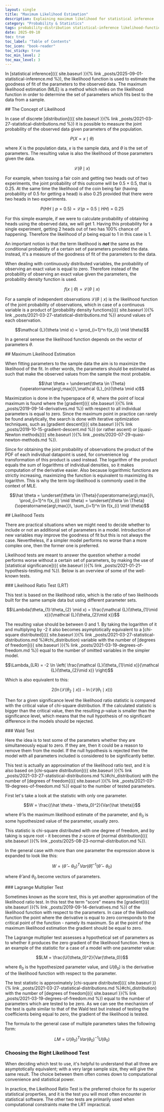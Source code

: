 ```yaml
---
layout: single
title: "Maximum Likelihood Estimation"
description: Explaining maximum likelihood for statistical inference
category: "Probability & Statistics"
tags: probability-distribution statistical-inference likelihood-function goodness-of-fit MLE joint-probability log-likelihood likelihood-ratio likelihood-ratio-test Wald-test Wald-statistic chi-squre-distribution Lagrange-multiplier-test score-test
date: 2025-09-10
toc: true
toc_label: "Table of Contents"
toc_icon: "book-reader"
toc_sticky: true
toc_min_level: 2
toc_max_level: 3
---
```


In [statistical inference]({{ site.baseurl }}{% link _posts/2025-09-01-statistical-inference.md %}), the likelihood function is used to estimate the goodness of fit of the parameters to the observed data. The maximum likelihood estimation (MLE) is a method which relies on the likelihood function in order to determine the set of parameters which fits best to the data from a sample.

<div id='concept_likelihood'/>
## The Concept of Likelihood

In case of discrete [distribution]({{ site.baseurl }}{% link _posts/2021-03-27-statistical-distributions.md %}) it is possible to measure the joint probability of the observed data given parameters of the population.

$$P(X=x \mid \theta)$$

where $X$ is the population data, $x$ is the sample data, and $\theta$ is the set of parameters. The resulting value is also the likelihood of those parameters given the data.

$$\mathcal {L}(\theta \mid x)$$

For example, when tossing a fair coin and getting two heads out of two experiments, the joint probability of this outcome will be 0.5 $\times$ 0.5, that is 0.25. At the same time the likelihood of the coin being fair (having probability of 0.5 for getting a head) is also 0.25 provided that there were two heads in two experiments.

$$P(HH \mid p=0.5) = \mathcal {L}(p=0.5 \mid HH) = 0.25$$

For this simple example, if we were to calculate probability of obtaining heads using the observed data, we will get 1.
Having this probability for a single experiment, getting 2 heads out of two has 100% chance of happening. Therefore the likelihood of $p$ being equal to 1 in this case is 1.

An important notion is that the term likelihood is ***not*** the same as the conditional probability of a certain set of parameters provided the data. Instead, it's a measure of the goodness of fit of the parameters to the data.

When dealing with continuously distributed variables, the probability of observing an exact value is equal to zero. Therefore instead of the probability of observing an exact value given the parameters, the probability density function is used.

$$f(x \mid \theta) = \mathcal {L}(\theta \mid x)$$

For a sample of independent observations $\mathcal {L}(\theta \mid x)$ is the likelihood function of the joint probability of observations, which in case of a continuous variable is a product of [probability density functions]({{ site.baseurl }}{% link _posts/2021-03-27-statistical-distributions.md %}) around values of each observation.

$$\mathcal {L}(\theta \mid x) = \prod_{i=1}^n f(x_{i} \mid \theta)$$

In a general senese the likelihood function depends on the vector of parameters $\theta$.

<div id='mle'/>
## Maximum Likelihood Estimation

When fitting parameters to the sample data the aim is to maximize the likelihood of the fit. In other words, the parameters should be estimated as such that make the observed values from the sample the most probable.

$$\hat \theta = \underset{\theta \in \Theta}{\operatorname{arg\;max}}\,\mathcal {L}_{n}(\theta \mid x)$$

Maximization is done in the hyperspace of $\theta$, where the point of local maximum is found where the [gradient]({{ site.baseurl }}{% link _posts/2019-09-14-derivatives.md %}) with respect to all individual parameters is equal to zero. Since the maximum point in practice can rarely be found analytically, the search is done with iterative optimization techniques, such as [gradient descent]({{ site.baseurl }}{% link _posts/2019-10-15-gradient-descent.md %}) (or rather ascent) or [quasi-Newton methods]({{ site.baseurl }}{% link _posts/2020-07-29-quasi-newton-methods.md %}).

Since for obtaining the joint probability of observations the product of the PDF of each individual datapoint is used, for convenience log transformation of this product is used instead. The logarithm of the product equals the sum of logarithms of individual densities, so it makes computation of the derivative easier. Also because logarithmic functions are strictly increasing, maximizing the function is equivalent to maximizing its logarithm. This is why the term log-likelihood is commonly used in the context of MLE.

$$\hat \theta = \underset{\theta \in \Theta}{\operatorname{arg\;max}}\, \prod_{i=1}^n f(x_{i} \mid \theta) = \underset{\theta \in \Theta}{\operatorname{arg\;max}}\, \sum_{i=1}^n \ln f(x_{i} \mid \theta)$$

<div id='likelihood_tests'/>
## Likelihood Tests

There are practical situations when we might need to decide whether to include or not an additional set of parameters in a model. Introduction of new variables may improve the goodness of fit but this is not always the case. Nevertheless, if a simpler model performs no worse than a more complex one, then the former one is preferred.

Likelihood tests are meant to answer the question whether a model performs worse without a certain set of parameters, by making the use of [statistical significance]({{ site.baseurl }}{% link _posts/2021-01-21-hypothesis-testing.md %}). Below is an overview of some of the well-known tests.

<div id='likelihood_ratio'/>
### Likelihood Ratio Test (LRT)

This test is based on the likelihood ratio, which is the ratio of two likelihoods built for the same sample data but using different parameter sets.

$$\Lambda(\theta_{1}:\theta_{2} \mid x) = \frac{\mathcal {L}(\theta_{1}\mid x)}{\mathcal {L}(\theta_{2}\mid x)}$$

The resulting value should be between 0 and 1. By taking the logarithm of it and multiplying by -2 it also becomes asymptotically equivalent to a [chi-square distributed]({{ site.baseurl }}{% link _posts/2021-03-27-statistical-distributions.md %}#chi_distribution) variable with the number of [degrees of freedom]({{ site.baseurl }}{% link _posts/2021-03-19-degrees-of-freedom.md %}) equal to the number of omitted variables in the simpler model.

$$\Lambda_{LR} = -2 \ln \left( \frac{\mathcal {L}(\theta_{1}\mid x)}{\mathcal {L}(\theta_{2}\mid x)} \right)$$

Which is also equivalent to this:

$$2(\ln(\mathcal {L}(\theta_{2}\mid x)) - \ln(\mathcal {L}(\theta_{1}\mid x)))$$

Then for a given significance level the likelihood ratio statistic is compared with the critical value of chi-square distribution. If the calculated statistic is bigger than the critical value, then the resulting $p$-value is smaller than the significance level, which means that the null hypothesis of no significant difference in the models should be rejected.

<div id='wald_test'/>
### Wald Test

Here the idea is to test some of the parameters whether they are simultaneously equal to zero. If they are, then it could be a reason to remove them from the model. If the null hypothesis is rejected then the model with all parameters included is considered to be significantly better.

This test is actually an approximation of the likelihood ratio test, and it is also based on [chi-square distribution]({{ site.baseurl }}{% link _posts/2021-03-27-statistical-distributions.md %}#chi_distribution) with the number of [degrees of freedom]({{ site.baseurl }}{% link _posts/2021-03-19-degrees-of-freedom.md %}) equal to the number of tested parameters.

First let's take a look at the statistic with only one parameter.

$$W = \frac{(\hat \theta - \theta_0)^2}{Var(\hat \theta)}$$

where $\hat \theta$ is the maximum likelihood estimate of the parameter, and $\theta_0$ is some hypothesized value of the parameter, usually zero.

This statistic is chi-square distributed with one degree of freedom, and by taking is squre root - it becomes the $z$-score of [normal distribution]({{ site.baseurl }}{% link _posts/2025-08-23-normal-distribution.md %}).

In the general case with more than one parameter the expression above is expanded to look like this:

$$W = (\hat \theta - \theta_0)^T Var(\hat \theta)^{-1} (\hat \theta - \theta_0)$$

where $\hat \theta$ and $\theta_0$ become vectors of parameters.

<div id='lagrange_multiplier'/>
### Lagrange Multiplier Test 

Sometimes known as the score test, this is yet another approximation of the likelihood ratio test. In this test the term "score" means the [gradient]({{ site.baseurl }}{% link _posts/2019-09-14-derivatives.md %}) of the likelihood function with respect to the parameters. In case of the likelihood function the point where the derivative is equal to zero corresponds to the critical point of the function - namely its maximum. So at the point of the maximum likelihood estimation the gradient should be equal to zero.

The Lagrange multiplier test assesses a hypothetical set of parameters as to whether it produces the zero gradient of the likelihood function. Here is an example of the statistic for a case of a model with one parameter value:

$$LM = \frac{U(\theta_0)^2}{Var(\theta_0)}$$

where $\theta_0$ is the hypothesized parameter value, and $U(\theta_0)$ is the derivative of the likelihood function with respect to the parameter.

The test statistic is approximately [chi-square distributed]({{ site.baseurl }}{% link _posts/2021-03-27-statistical-distributions.md %}#chi_distribution) with the number of [degrees of freedom]({{ site.baseurl }}{% link _posts/2021-03-19-degrees-of-freedom.md %}) equal to the number of parameters which are tested to be zero. As we can see the mechanism of the test is quite similar to that of the Wald test but instead of testing the coefficients being equal to zero, the gradient of the likelihood is tested.

The formula to the general case of multiple parameters takes the following form:

$$LM = U(\theta_0)^T Var(\theta_0)^{-1} U(\theta_0)$$

### Choosing the Right Likelihood Test

When deciding which test to use, it's helpful to understand that all three are asymptotically equivalent; with a very large sample size, they will give the same result. The choice between them often comes down to computational convenience and statistical power.

In practice, the Likelihood Ratio Test is the preferred choice for its superior statistical properties, and it is the test you will most often encounter in statistical software. The other two tests are primarily used when computational constraints make the LRT impractical.